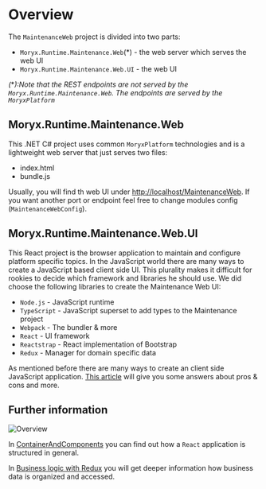 # Overview

The `MaintenanceWeb` project is divided into two parts:

- `Moryx.Runtime.Maintenance.Web`(*) - the web server which serves the web UI
- `Moryx.Runtime.Maintenance.Web.UI` - the web UI

*(***):Note that the REST endpoints are not served by the `Moryx.Runtime.Maintenance.Web`. The endpoints are served by the `MoryxPlatform`*

## Moryx.Runtime.Maintenance.Web

This .NET C# project uses common `MoryxPlatform` technologies and is a lightweight web server that just serves two files:

- index.html
- bundle.js

Usually, you will find th web UI under [http://localhost/MaintenanceWeb](http://localhost/MaintenanceWeb). If you want another port or endpoint feel free to change modules config (`MaintenanceWebConfig`).

## Moryx.Runtime.Maintenance.Web.UI

This React project is the browser application to maintain and configure platform specific topics. In the JavaScript world there are many ways to create a JavaScript based client side UI. This plurality makes it difficult for rookies to decide which framework and libraries he should use. We did choose the following libraries to create the Maintenance Web UI:

- `Node.js` - JavaScript runtime
- `TypeScript` - JavaScript superset to add types to the Maintenance project
- `Webpack` - The bundler & more
- `React` - UI framework
- `Reactstrap` - React implementation of Bootstrap
- `Redux` - Manager for domain specific data

As mentioned before there are many ways to create an client side JavaScript application. [This article](xref:Decisions) will give you some answers about pros & cons and more.

## Further information

![Overview](/articles/architecture/images/Overview.png "Overview")

In [ContainerAndComponents](xref:ContainerAndComponents) you can find out how a `React` application is structured in general.

In [Business logic with Redux](xref:BusinessLogicWithRedux) you will get deeper information how business data is organized and accessed.